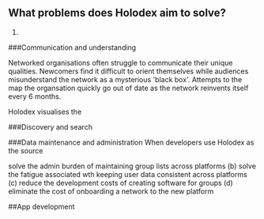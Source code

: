 ## What problems does Holodex aim to solve?

1. 

###Communication and understanding

Networked organisations often struggle to communicate their unique qualities. Newcomers find it difficult to orient themselves while audiences misunderstand the network as a mysterious 'black box'. Attempts to the map the organsation quickly go out of date as the network reinvents itself every 6 months.

Holodex visualises the 

###Discovery and search



###Data maintenance and administration
When developers use Holodex as the source 

solve the admin burden of maintaining group lists across platforms (b) solve the fatigue associated wth keeping user data consistent across platforms (c) reduce the development costs of creating software for groups (d) eliminate the cost of onboarding a network to the new platform

##App development
